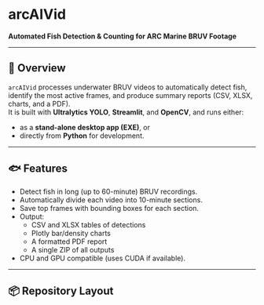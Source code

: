 # arcAIVid  
**Automated Fish Detection & Counting for ARC Marine BRUV Footage**

---

## 🧭 Overview
`arcAIVid` processes underwater BRUV videos to automatically detect fish, identify the most active frames, and produce summary reports (CSV, XLSX, charts, and a PDF).  
It is built with **Ultralytics YOLO**, **Streamlit**, and **OpenCV**, and runs either:
- as a **stand-alone desktop app (EXE)**, or  
- directly from **Python** for development.

---

## 🐟 Features
- Detect fish in long (up to 60-minute) BRUV recordings.  
- Automatically divide each video into 10-minute sections.  
- Save top frames with bounding boxes for each section.  
- Output:
  - CSV and XLSX tables of detections
  - Plotly bar/density charts
  - A formatted PDF report
  - A single ZIP of all outputs
- CPU and GPU compatible (uses CUDA if available).

---

## 📦 Repository Layout
